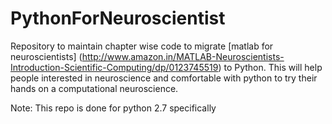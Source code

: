 # PythonForNeuroscientist

Repository to maintain chapter wise code to migrate [matlab for neuroscientists] (http://www.amazon.in/MATLAB-Neuroscientists-Introduction-Scientific-Computing/dp/0123745519) to Python. This will help people interested in neuroscience and comfortable with python to try their hands on a computational neuroscience.

Note: This repo is done for python 2.7 specifically